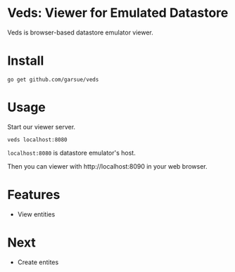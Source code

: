 # Veds: Viewer for Emulated Datastore

Veds is browser-based datastore emulator viewer.

# Install

```
go get github.com/garsue/veds
```

# Usage

Start our viewer server.

```
veds localhost:8080
```

`localhost:8080` is datastore emulator's host.

Then you can viewer with http://localhost:8090 in your web browser.

# Features

* View entities

# Next

* Create entites
